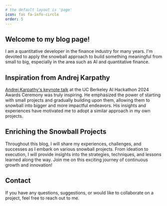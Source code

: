 ```yaml
---
# the default layout is 'page'
icon: fas fa-info-circle
order: 5
---
```


## Welcome to my blog page! 
I am a quantitative developer in the finance industry for many years. I'm devoted to apply the snowball approach to build something meaningful from small to big, especially in the area such as AI and quantitative finance. 

## Inspiration from Andrej Karpathy
[Andrej Karpathy's keynote talk]((https://www.youtube.com/watch?v=tsTeEkzO9xc)) at the UC Berkeley AI Hackathon 2024 Awards Ceremony was truly inspiring. He emphasized the power of starting with small projects and gradually building upon them, allowing them to snowball into bigger and more impactful endeavors. His insights and experiences have motivated me to adopt a similar approach in my own projects.

## Enriching the Snowball Projects
Throughout this blog, I will share my experiences, challenges, and successes as I embark on various snowball projects. From ideation to execution, I will provide insights into the strategies, techniques, and lessons learned along the way. Join me on this exciting journey of continuous growth and innovation!

## Contact
If you have any questions, suggestions, or would like to collaborate on a project, feel free to reach out to me.
